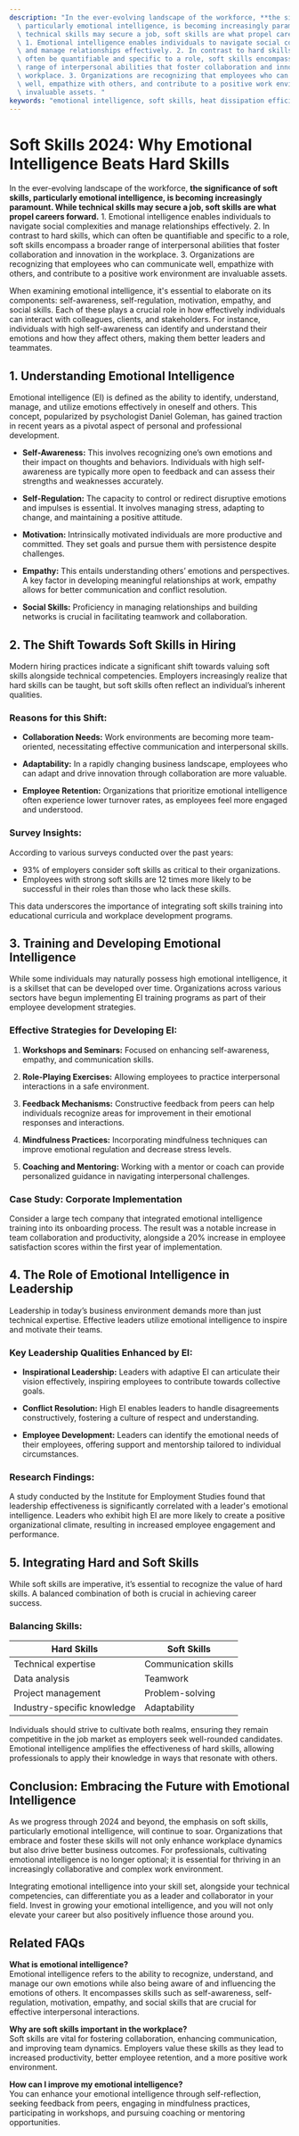 ```yaml
---
description: "In the ever-evolving landscape of the workforce, **the significance of soft skills,\
  \ particularly emotional intelligence, is becoming increasingly paramount. While\
  \ technical skills may secure a job, soft skills are what propel careers forward.**\
  \ 1. Emotional intelligence enables individuals to navigate social complexities\
  \ and manage relationships effectively. 2. In contrast to hard skills, which can\
  \ often be quantifiable and specific to a role, soft skills encompass a broader\
  \ range of interpersonal abilities that foster collaboration and innovation in the\
  \ workplace. 3. Organizations are recognizing that employees who can communicate\
  \ well, empathize with others, and contribute to a positive work environment are\
  \ invaluable assets. "
keywords: "emotional intelligence, soft skills, heat dissipation efficiency, die casting process"
---
```

# Soft Skills 2024: Why Emotional Intelligence Beats Hard Skills

In the ever-evolving landscape of the workforce, **the significance of soft skills, particularly emotional intelligence, is becoming increasingly paramount. While technical skills may secure a job, soft skills are what propel careers forward.** 1. Emotional intelligence enables individuals to navigate social complexities and manage relationships effectively. 2. In contrast to hard skills, which can often be quantifiable and specific to a role, soft skills encompass a broader range of interpersonal abilities that foster collaboration and innovation in the workplace. 3. Organizations are recognizing that employees who can communicate well, empathize with others, and contribute to a positive work environment are invaluable assets. 

When examining emotional intelligence, it's essential to elaborate on its components: self-awareness, self-regulation, motivation, empathy, and social skills. Each of these plays a crucial role in how effectively individuals can interact with colleagues, clients, and stakeholders. For instance, individuals with high self-awareness can identify and understand their emotions and how they affect others, making them better leaders and teammates.

## **1. Understanding Emotional Intelligence**

Emotional intelligence (EI) is defined as the ability to identify, understand, manage, and utilize emotions effectively in oneself and others. This concept, popularized by psychologist Daniel Goleman, has gained traction in recent years as a pivotal aspect of personal and professional development.

- **Self-Awareness:** This involves recognizing one’s own emotions and their impact on thoughts and behaviors. Individuals with high self-awareness are typically more open to feedback and can assess their strengths and weaknesses accurately.
  
- **Self-Regulation:** The capacity to control or redirect disruptive emotions and impulses is essential. It involves managing stress, adapting to change, and maintaining a positive attitude.
  
- **Motivation:** Intrinsically motivated individuals are more productive and committed. They set goals and pursue them with persistence despite challenges.

- **Empathy:** This entails understanding others’ emotions and perspectives. A key factor in developing meaningful relationships at work, empathy allows for better communication and conflict resolution.

- **Social Skills:** Proficiency in managing relationships and building networks is crucial in facilitating teamwork and collaboration.

## **2. The Shift Towards Soft Skills in Hiring**

Modern hiring practices indicate a significant shift towards valuing soft skills alongside technical competencies. Employers increasingly realize that hard skills can be taught, but soft skills often reflect an individual’s inherent qualities. 

### **Reasons for this Shift:**

- **Collaboration Needs:** Work environments are becoming more team-oriented, necessitating effective communication and interpersonal skills.
  
- **Adaptability:** In a rapidly changing business landscape, employees who can adapt and drive innovation through collaboration are more valuable.

- **Employee Retention:** Organizations that prioritize emotional intelligence often experience lower turnover rates, as employees feel more engaged and understood.

### **Survey Insights:**

According to various surveys conducted over the past years:

- 93% of employers consider soft skills as critical to their organizations.
- Employees with strong soft skills are 12 times more likely to be successful in their roles than those who lack these skills.

This data underscores the importance of integrating soft skills training into educational curricula and workplace development programs.

## **3. Training and Developing Emotional Intelligence**

While some individuals may naturally possess high emotional intelligence, it is a skillset that can be developed over time. Organizations across various sectors have begun implementing EI training programs as part of their employee development strategies.

### **Effective Strategies for Developing EI:**

1. **Workshops and Seminars:** Focused on enhancing self-awareness, empathy, and communication skills.
  
2. **Role-Playing Exercises:** Allowing employees to practice interpersonal interactions in a safe environment.

3. **Feedback Mechanisms:** Constructive feedback from peers can help individuals recognize areas for improvement in their emotional responses and interactions.

4. **Mindfulness Practices:** Incorporating mindfulness techniques can improve emotional regulation and decrease stress levels.

5. **Coaching and Mentoring:** Working with a mentor or coach can provide personalized guidance in navigating interpersonal challenges.

### **Case Study: Corporate Implementation**

Consider a large tech company that integrated emotional intelligence training into its onboarding process. The result was a notable increase in team collaboration and productivity, alongside a 20% increase in employee satisfaction scores within the first year of implementation.

## **4. The Role of Emotional Intelligence in Leadership**

Leadership in today’s business environment demands more than just technical expertise. Effective leaders utilize emotional intelligence to inspire and motivate their teams.

### **Key Leadership Qualities Enhanced by EI:**

- **Inspirational Leadership:** Leaders with adaptive EI can articulate their vision effectively, inspiring employees to contribute towards collective goals.

- **Conflict Resolution:** High EI enables leaders to handle disagreements constructively, fostering a culture of respect and understanding.

- **Employee Development:** Leaders can identify the emotional needs of their employees, offering support and mentorship tailored to individual circumstances.

### **Research Findings:**

A study conducted by the Institute for Employment Studies found that leadership effectiveness is significantly correlated with a leader's emotional intelligence. Leaders who exhibit high EI are more likely to create a positive organizational climate, resulting in increased employee engagement and performance.

## **5. Integrating Hard and Soft Skills**

While soft skills are imperative, it’s essential to recognize the value of hard skills. A balanced combination of both is crucial in achieving career success. 

### **Balancing Skills:**

| Hard Skills                        | Soft Skills                       |
|-----------------------------------|----------------------------------|
| Technical expertise                | Communication skills             |
| Data analysis                      | Teamwork                         |
| Project management                 | Problem-solving                   |
| Industry-specific knowledge        | Adaptability                     |

Individuals should strive to cultivate both realms, ensuring they remain competitive in the job market as employers seek well-rounded candidates. Emotional intelligence amplifies the effectiveness of hard skills, allowing professionals to apply their knowledge in ways that resonate with others.

## **Conclusion: Embracing the Future with Emotional Intelligence**

As we progress through 2024 and beyond, the emphasis on soft skills, particularly emotional intelligence, will continue to soar. Organizations that embrace and foster these skills will not only enhance workplace dynamics but also drive better business outcomes. For professionals, cultivating emotional intelligence is no longer optional; it is essential for thriving in an increasingly collaborative and complex work environment.

Integrating emotional intelligence into your skill set, alongside your technical competencies, can differentiate you as a leader and collaborator in your field. Invest in growing your emotional intelligence, and you will not only elevate your career but also positively influence those around you.

## Related FAQs

**What is emotional intelligence?**  
Emotional intelligence refers to the ability to recognize, understand, and manage our own emotions while also being aware of and influencing the emotions of others. It encompasses skills such as self-awareness, self-regulation, motivation, empathy, and social skills that are crucial for effective interpersonal interactions.

**Why are soft skills important in the workplace?**  
Soft skills are vital for fostering collaboration, enhancing communication, and improving team dynamics. Employers value these skills as they lead to increased productivity, better employee retention, and a more positive work environment. 

**How can I improve my emotional intelligence?**  
You can enhance your emotional intelligence through self-reflection, seeking feedback from peers, engaging in mindfulness practices, participating in workshops, and pursuing coaching or mentoring opportunities.
